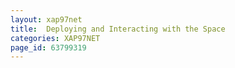 ```yaml
---
layout: xap97net
title:  Deploying and Interacting with the Space
categories: XAP97NET
page_id: 63799319
---
```


